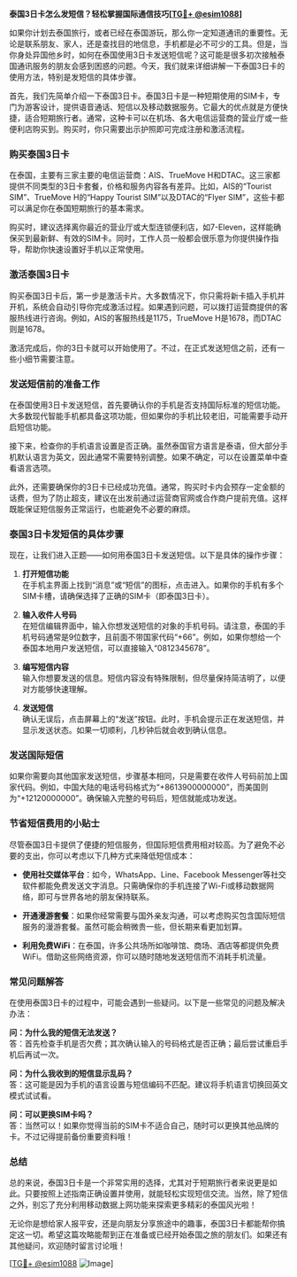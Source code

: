 **泰国3日卡怎么发短信？轻松掌握国际通信技巧[[TG💪+ @esim1088](https://t.me/s/esim1088)]**

如果你计划去泰国旅行，或者已经在泰国游玩，那么你一定知道通讯的重要性。无论是联系朋友、家人，还是查找目的地信息，手机都是必不可少的工具。但是，当你身处异国他乡时，如何在泰国使用3日卡发送短信呢？这可能是很多初次接触泰国通讯服务的朋友会感到困惑的问题。今天，我们就来详细讲解一下泰国3日卡的使用方法，特别是发短信的具体步骤。

首先，我们先简单介绍一下泰国3日卡。泰国3日卡是一种短期使用的SIM卡，专门为游客设计，提供语音通话、短信以及移动数据服务。它最大的优点就是方便快捷，适合短期旅行者。通常，这种卡可以在机场、各大电信运营商的营业厅或一些便利店购买到。购买时，你只需要出示护照即可完成注册和激活流程。

### **购买泰国3日卡**
在泰国，主要有三家主要的电信运营商：AIS、TrueMove H和DTAC。这三家都提供不同类型的3日卡套餐，价格和服务内容各有差异。比如，AIS的“Tourist SIM”、TrueMove H的“Happy Tourist SIM”以及DTAC的“Flyer SIM”，这些卡都可以满足你在泰国短期旅行的基本需求。

购买时，建议选择离你最近的营业厅或大型连锁便利店，如7-Eleven，这样能确保买到最新鲜、有效的SIM卡。同时，工作人员一般都会很乐意为你提供操作指导，帮助你快速设置好手机以正常使用。

### **激活泰国3日卡**
购买泰国3日卡后，第一步是激活卡片。大多数情况下，你只需将新卡插入手机并开机，系统会自动引导你完成激活过程。如果遇到问题，可以拨打运营商提供的客服热线进行咨询。例如，AIS的客服热线是1175，TrueMove H是1678，而DTAC则是1678。

激活完成后，你的3日卡就可以开始使用了。不过，在正式发送短信之前，还有一些小细节需要注意。

### **发送短信前的准备工作**
在泰国使用3日卡发送短信，首先要确认你的手机是否支持国际标准的短信功能。大多数现代智能手机都具备这项功能，但如果你的手机比较老旧，可能需要手动开启短信功能。

接下来，检查你的手机语言设置是否正确。虽然泰国官方语言是泰语，但大部分手机默认语言为英文，因此通常不需要特别调整。如果不确定，可以在设置菜单中查看语言选项。

此外，还需要确保你的3日卡已经成功充值。通常，购买时卡内会预存一定金额的话费，但为了防止超支，建议在出发前通过运营商官网或合作商户提前充值。这样既能保证短信服务正常运行，也能避免不必要的麻烦。

### **泰国3日卡发短信的具体步骤**
现在，让我们进入正题——如何用泰国3日卡发送短信。以下是具体的操作步骤：

1. **打开短信功能**  
   在手机主界面上找到“消息”或“短信”的图标，点击进入。如果你的手机有多个SIM卡槽，请确保选择了正确的SIM卡（即泰国3日卡）。

2. **输入收件人号码**  
   在短信编辑界面中，输入你想发送短信的对象的手机号码。请注意，泰国的手机号码通常是9位数字，且前面不带国家代码“+66”。例如，如果你想给一个泰国本地用户发送短信，可以直接输入“0812345678”。

3. **编写短信内容**  
   输入你想要发送的信息。短信内容没有特殊限制，但尽量保持简洁明了，以便对方能够快速理解。

4. **发送短信**  
   确认无误后，点击屏幕上的“发送”按钮。此时，手机会提示正在发送短信，并显示发送状态。如果一切顺利，几秒钟后就会收到确认信息。

### **发送国际短信**
如果你需要向其他国家发送短信，步骤基本相同，只是需要在收件人号码前加上国家代码。例如，中国大陆的电话号码格式为“+8613900000000”，而美国则为“+12120000000”。确保输入完整的号码后，短信就能成功发送。

### **节省短信费用的小贴士**
尽管泰国3日卡提供了便捷的短信服务，但国际短信费用相对较高。为了避免不必要的支出，你可以考虑以下几种方式来降低短信成本：

- **使用社交媒体平台**：如今，WhatsApp、Line、Facebook Messenger等社交软件都能免费发送文字消息。只需确保你的手机连接了Wi-Fi或移动数据网络，即可与世界各地的朋友保持联系。
  
- **开通漫游套餐**：如果你经常需要与国外亲友沟通，可以考虑购买包含国际短信服务的漫游套餐。虽然可能会稍微贵一些，但长期来看更加划算。

- **利用免费WiFi**：在泰国，许多公共场所如咖啡馆、商场、酒店等都提供免费WiFi。借助这些网络资源，你可以随时随地发送短信而不消耗手机流量。

### **常见问题解答**
在使用泰国3日卡的过程中，可能会遇到一些疑问。以下是一些常见的问题及解决办法：

**问：为什么我的短信无法发送？**  
答：首先检查手机是否欠费；其次确认输入的号码格式是否正确；最后尝试重启手机后再试一次。

**问：为什么我收到的短信显示乱码？**  
答：这可能是因为手机的语言设置与短信编码不匹配。建议将手机语言切换回英文模式试试看。

**问：可以更换SIM卡吗？**  
答：当然可以！如果你觉得当前的SIM卡不适合自己，随时可以更换其他品牌的卡。不过记得提前备份重要资料哦！

### **总结**
总的来说，泰国3日卡是一个非常实用的选择，尤其对于短期旅行者来说更是如此。只要按照上述指南正确设置并使用，就能轻松实现短信交流。当然，除了短信之外，别忘了充分利用移动数据上网功能来探索更多精彩的泰国风光啦！

无论你是想给家人报平安，还是向朋友分享旅途中的趣事，泰国3日卡都能帮你搞定这一切。希望这篇攻略能帮到正在准备或已经开始泰国之旅的朋友们。如果还有其他疑问，欢迎随时留言讨论哦！

[[TG💪+ @esim1088](https://t.me/s/esim1088) ![Image](https://i.postimg.cc/4NQfJmqS/Snipaste-2025-05-13-00-14-12.png)]